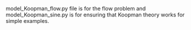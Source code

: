 model_Koopman_flow.py file is for the flow problem and model_Koopman_sine.py is for ensuring that Koopman theory works for simple examples.
